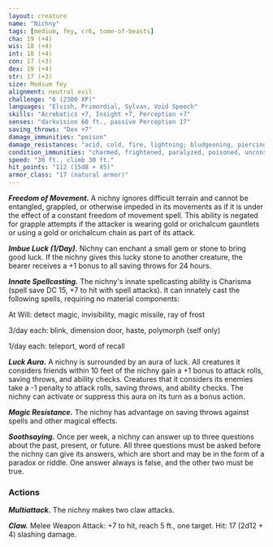 ```yaml
---
layout: creature
name: "Nichny"
tags: [medium, fey, cr6, tome-of-beasts]
cha: 19 (+4)
wis: 18 (+4)
int: 18 (+4)
con: 17 (+3)
dex: 19 (+4)
str: 17 (+3)
size: Medium fey
alignment: neutral evil
challenge: "6 (2300 XP)"
languages: "Elvish, Primordial, Sylvan, Void Speech"
skills: "Acrobatics +7, Insight +7, Perception +7"
senses: "darkvision 60 ft., passive Perception 17"
saving_throws: "Dex +7"
damage_immunities: "poison"
damage_resistances: "acid, cold, fire, lightning; bludgeoning, piercing, and slashing from nonmagical weapons that aren't silvered"
condition_immunities: "charmed, frightened, paralyzed, poisoned, unconscious"
speed: "30 ft., climb 30 ft."
hit_points: "112 (15d8 + 45)"
armor_class: "17 (natural armor)"
---
```


***Freedom of Movement.*** A nichny ignores difficult terrain and cannot be entangled, grappled, or otherwise impeded in its movements as if it is under the effect of a constant freedom of movement spell. This ability is negated for grapple attempts if the attacker is wearing gold or orichalcum gauntlets or using a gold or orichalcum chain as part of its attack.

***Imbue Luck (1/Day).*** Nichny can enchant a small gem or stone to bring good luck. If the nichny gives this lucky stone to another creature, the bearer receives a +1 bonus to all saving throws for 24 hours.

***Innate Spellcasting.*** The nichny's innate spellcasting ability is Charisma (spell save DC 15, +7 to hit with spell attacks). It can innately cast the following spells, requiring no material components:

At Will: detect magic, invisibility, magic missile, ray of frost

3/day each: blink, dimension door, haste, polymorph (self only)

1/day each: teleport, word of recall

***Luck Aura.*** A nichny is surrounded by an aura of luck. All creatures it considers friends within 10 feet of the nichny gain a +1 bonus to attack rolls, saving throws, and ability checks. Creatures that it considers its enemies take a -1 penalty to attack rolls, saving throws, and ability checks. The nichny can activate or suppress this aura on its turn as a bonus action.

***Magic Resistance.*** The nichny has advantage on saving throws against spells and other magical effects.

***Soothsaying.*** Once per week, a nichny can answer up to three questions about the past, present, or future. All three questions must be asked before the nichny can give its answers, which are short and may be in the form of a paradox or riddle. One answer always is false, and the other two must be true.

### Actions

***Multiattack.*** The nichny makes two claw attacks.

***Claw.*** Melee Weapon Attack: +7 to hit, reach 5 ft., one target. Hit: 17 (2d12 + 4) slashing damage.

